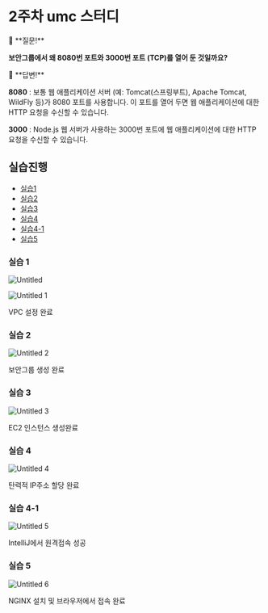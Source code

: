 # 2주차 umc 스터디

<aside>
🙋 **질문!**

**보안그룹에서 왜 8080번 포트와 3000번 포트 (TCP)를 열어 둔 것일까요?**

</aside>

<aside>
📢 **답변!**

**8080** : 보통 웹 애플리케이션 서버 (예: Tomcat(스프링부트), Apache Tomcat, WildFly 등)가 8080 포트를 사용합니다. 이 포트를 열어 두면 웹 애플리케이션에 대한 HTTP 요청을 수신할 수 있습니다.

**3000** : Node.js 웹 서버가 사용하는 3000번 포트에 웹 애플리케이션에 대한 HTTP 요청을 수신할 수 있습니다.

</aside>

## 실습진행

- [실습1](#실습-1)
- [실습2](#실습-2)
- [실습3](#실습-3)
- [실습4](#실습-4)
- [실습4-1](#실습-4-1)
- [실습5](#실습-5)

### 실습 1

![Untitled](https://github.com/SMUMC/5th_SPRING_B/assets/89975936/c28193b3-b269-4d9d-950f-d5892552dc4c)

![Untitled 1](https://github.com/SMUMC/5th_SPRING_B/assets/89975936/b8650819-2810-4eea-a6f2-d6ffb7a07fdf)

VPC 설정 완료

### 실습 2

![Untitled 2](https://github.com/SMUMC/5th_SPRING_B/assets/89975936/bcdccad1-6d5b-4908-9a9b-6fe09c36538a)

보안그룹 생성 완료

### 실습 3

![Untitled 3](https://github.com/SMUMC/5th_SPRING_B/assets/89975936/fc2da5ae-f3e5-455b-977b-3c504f4c9c4b)

EC2 인스턴스 생성완료

### 실습 4

![Untitled 4](https://github.com/SMUMC/5th_SPRING_B/assets/89975936/455193e4-6d1f-43f5-b1c7-eda28978ac42)

탄력적 IP주소 할당 완료

### 실습 4-1

![Untitled 5](https://github.com/SMUMC/5th_SPRING_B/assets/89975936/c00cc976-11f2-432b-970a-eabce094496b)

IntelliJ에서 원격접속 성공

### 실습 5

![Untitled 6](https://github.com/SMUMC/5th_SPRING_B/assets/89975936/3dec9e47-84e1-4dd2-8566-ad6c4f26fea8)

NGINX 설치 및 브라우저에서 접속 완료
